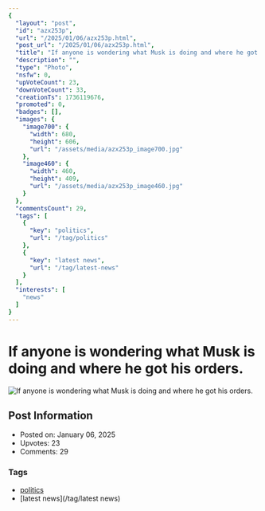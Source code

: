 ```yaml
---
{
  "layout": "post",
  "id": "azx253p",
  "url": "/2025/01/06/azx253p.html",
  "post_url": "/2025/01/06/azx253p.html",
  "title": "If anyone is wondering what Musk is doing and where he got his orders.",
  "description": "",
  "type": "Photo",
  "nsfw": 0,
  "upVoteCount": 23,
  "downVoteCount": 33,
  "creationTs": 1736119676,
  "promoted": 0,
  "badges": [],
  "images": {
    "image700": {
      "width": 680,
      "height": 606,
      "url": "/assets/media/azx253p_image700.jpg"
    },
    "image460": {
      "width": 460,
      "height": 409,
      "url": "/assets/media/azx253p_image460.jpg"
    }
  },
  "commentsCount": 29,
  "tags": [
    {
      "key": "politics",
      "url": "/tag/politics"
    },
    {
      "key": "latest news",
      "url": "/tag/latest-news"
    }
  ],
  "interests": [
    "news"
  ]
}
---
```


# If anyone is wondering what Musk is doing and where he got his orders.

![If anyone is wondering what Musk is doing and where he got his orders.](/assets/media/azx253p_image700.jpg)

## Post Information

- Posted on: January 06, 2025
- Upvotes: 23
- Comments: 29

### Tags

- [politics](/tag/politics)
- [latest news](/tag/latest news)
